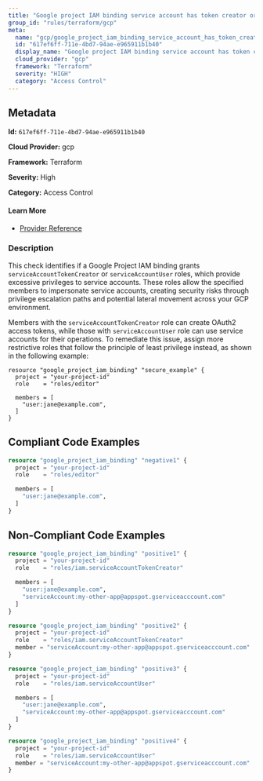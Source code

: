 ```yaml
---
title: "Google project IAM binding service account has token creator or account user role"
group_id: "rules/terraform/gcp"
meta:
  name: "gcp/google_project_iam_binding_service_account_has_token_creator_or_account_user_role"
  id: "617ef6ff-711e-4bd7-94ae-e965911b1b40"
  display_name: "Google project IAM binding service account has token creator or account user role"
  cloud_provider: "gcp"
  framework: "Terraform"
  severity: "HIGH"
  category: "Access Control"
---
```

## Metadata

**Id:** `617ef6ff-711e-4bd7-94ae-e965911b1b40`

**Cloud Provider:** gcp

**Framework:** Terraform

**Severity:** High

**Category:** Access Control

#### Learn More

 - [Provider Reference](https://registry.terraform.io/providers/hashicorp/google/latest/docs/resources/google_project_iam#google_project_iam_binding)

### Description

 This check identifies if a Google Project IAM binding grants `serviceAccountTokenCreator` or `serviceAccountUser` roles, which provide excessive privileges to service accounts. These roles allow the specified members to impersonate service accounts, creating security risks through privilege escalation paths and potential lateral movement across your GCP environment.

Members with the `serviceAccountTokenCreator` role can create OAuth2 access tokens, while those with `serviceAccountUser` role can use service accounts for their operations. To remediate this issue, assign more restrictive roles that follow the principle of least privilege instead, as shown in the following example:

```
resource "google_project_iam_binding" "secure_example" {
  project = "your-project-id"
  role    = "roles/editor"

  members = [
    "user:jane@example.com",
  ]
}
```


## Compliant Code Examples
```terraform
resource "google_project_iam_binding" "negative1" {
  project = "your-project-id"
  role    = "roles/editor"

  members = [
    "user:jane@example.com",
  ]
}
```
## Non-Compliant Code Examples
```terraform
resource "google_project_iam_binding" "positive1" {
  project = "your-project-id"
  role    = "roles/iam.serviceAccountTokenCreator"

  members = [
    "user:jane@example.com",
    "serviceAccount:my-other-app@appspot.gserviceacccount.com"
  ]
}

resource "google_project_iam_binding" "positive2" {
  project = "your-project-id"
  role    = "roles/iam.serviceAccountTokenCreator"
  member = "serviceAccount:my-other-app@appspot.gserviceacccount.com"
}

resource "google_project_iam_binding" "positive3" {
  project = "your-project-id"
  role    = "roles/iam.serviceAccountUser"

  members = [
    "user:jane@example.com",
    "serviceAccount:my-other-app@appspot.gserviceacccount.com"
  ]
}

resource "google_project_iam_binding" "positive4" {
  project = "your-project-id"
  role    = "roles/iam.serviceAccountUser"
  member = "serviceAccount:my-other-app@appspot.gserviceacccount.com"
}
```